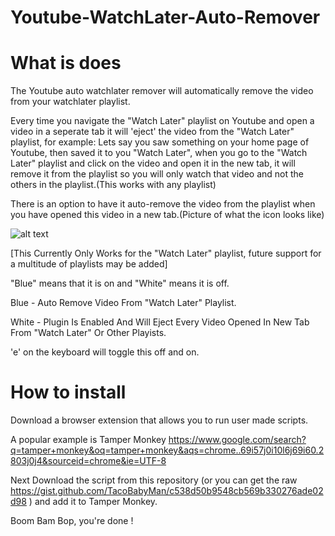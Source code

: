 # Youtube-WatchLater-Auto-Remover

# What is does
The Youtube auto watchlater remover will automatically remove the video from your watchlater playlist.

Every time you navigate the "Watch Later" playlist on Youtube and open a video in a seperate tab it will 'eject' the video from the "Watch Later" playlist, for example: Lets say you saw something on your home page of Youtube, then saved it to you "Watch Later", when you go to the "Watch Later" playlist and click on the video and open it in the new tab, it will remove it from the playlist so you will only watch that video and not the others in the playlist.(This works with any playlist)

There is an option to have it auto-remove the video from the playlist when you have opened this video in a new tab.(Picture of what the icon looks like)

![alt text](https://i.ibb.co/nPbPYZL/Screenshot-from-2022-04-11-14-13-07.png)

[This Currently Only Works for the "Watch Later" playlist, future support for a multitude of playlists may be added]

"Blue" means that it is on and "White" means it is off. 
  
  Blue - Auto Remove Video From "Watch Later" Playlist.
  
  White - Plugin Is Enabled And Will Eject Every Video Opened In New Tab From "Watch Later" Or Other Playists.
  
  'e' on the keyboard will toggle this off and on.

# How to install
Download a browser extension that allows you to run user made scripts. 

A popular example is Tamper Monkey
https://www.google.com/search?q=tamper+monkey&oq=tamper+monkey&aqs=chrome..69i57j0i10l6j69i60.2803j0j4&sourceid=chrome&ie=UTF-8

Next Download the script from this repository (or you can get the raw https://gist.github.com/TacoBabyMan/c538d50b9548cb569b330276ade02d98 ) and add it to Tamper Monkey.

Boom Bam Bop, you're done !
